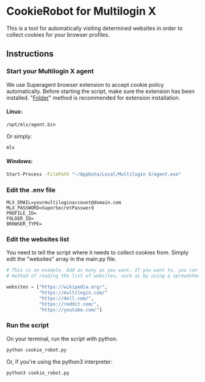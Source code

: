 # CookieRobot for Multilogin X

This is a tool for automatically visiting determined websites in order to collect cookies for your browser profiles.

## Instructions

### Start your Multilogin X agent

We use Superagent browser extension to accept cookie policy automatically. Before starting the script, make sure the extension has been installed. "[Folder](https://help.multilogin.com/en_US/profile-management/installing-browser-extensions)" method is recommended for extension installation.

#### Linux:
```bash
/opt/mlx/agent.bin
```
Or simply:
```bash
mlx
```

#### Windows:

```bash
Start-Process -FilePath "~/AppData/Local/Multilogin X/agent.exe"
```
### Edit the .env file

```env
MLX_EMAIL=yourmultiloginaccount@domain.com
MLX_PASSWORD=SuperSecretPassword
PROFILE_ID=
FOLDER_ID=
BROWSER_TYPE=
```
### Edit the websites list

You need to tell the script where it needs to collect cookies from. Simply edit the "websites" array in the main.py file.

```python
# This is an example. Add as many as you want. If you want to, you can even remove this array here and add another
# method of reading the list of websites, such as by using a spreadsheet, for example.

websites = ["https://wikipedia.org/",
            "https://multilogin.com/"
            "https://dell.com/",
            "https://reddit.com/",
            "https://youtube.com/"]
```

### Run the script

On your terminal, run the script with python.
```bash
python cookie_robot.py
```
Or, if you're using the python3 interpreter:
```bash
python3 cookie_robot.py
```
